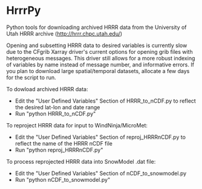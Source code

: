 # HrrrPy
Python tools for downloading archived HRRR data from the University of Utah HRRR archive (http://hrrr.chpc.utah.edu/)

Opening and subsetting HRRR data to desired variables is currently slow due to the CFgrib Xarray driver's current options for opening grib files with heterogeneous messages. This driver still allows for a more robust indexing of variables by name instead of message number, and informative errors. If you plan to download large spatial/temporal datasets, allocate a few days for the script to run.

To dowload archived HRRR data:
* Edit the "User Defined Variables" Section of HRRR_to_nCDF.py to reflect the desired lat-lon and date range
* Run "python HRRR_to_nCDF.py"

To reproject HRRR data for input to WindNinja/MicroMet:
* Edit the "User Defined Variables" Section of reproj_HRRRnCDF.py to reflect the name of the HRRR nCDF file
* Run "python reproj_HRRRnCDF.py"

To process reprojected HRRR data into SnowModel .dat file:
* Edit the "User Defined Variables" Section of nCDF_to_snowmodel.py 
* Run "python nCDF_to_snowmodel.py"
